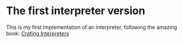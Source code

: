 # The first interpreter version

This is my first implementation of an interpreter, following the amazing book: [Crafing Interpreters](https://craftinginterpreters.com/contents.html)
